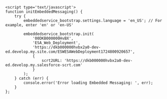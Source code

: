 <html>
<head>
  <meta name="viewport" content="width=device-width, initial-scale=1, minimum-scale=1">
</head>
  <body>

    <script type='text/javascript'>
	function initEmbeddedMessaging() {
		try {
			embeddedservice_bootstrap.settings.language = 'en_US'; // For example, enter 'en' or 'en-US'

			embeddedservice_bootstrap.init(
				'00DKB000000HvBX',
				'ESA_Web_Deployment',
				'https://dkb000000hvbx2a0-dev-ed.develop.my.site.com/ESWESAWebDeployment1724800920657',
				{
					scrt2URL: 'https://dkb000000hvbx2a0-dev-ed.develop.my.salesforce-scrt.com'
				}
			);
		} catch (err) {
			console.error('Error loading Embedded Messaging: ', err);
		}
	};
</script>
<script type='text/javascript' src='https://dkb000000hvbx2a0-dev-ed.develop.my.site.com/ESWESAWebDeployment1724800920657/assets/js/bootstrap.min.js' onload='initEmbeddedMessaging()'></script>

  </body>
</html>

